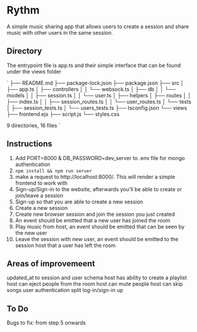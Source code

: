 # Rythm

A simple music sharing app that allows users to create a session and share music with other users in the same session.

## Directory

The entrypoint file is app.ts and their simple interface that can be found under the views folder

`
├── README.md
├── package-lock.json
├── package.json
├── src
│   ├── app.ts
│   ├── controllers
│   │   └── websock.ts
│   ├── db
│   │   └── models
│   │       ├── session.ts
│   │       └── user.ts
│   ├── helpers
│   ├── routes
│   │   ├── index.ts
│   │   ├── session_routes.ts
│   │   └── user_routes.ts
│   └── tests
│       ├── session_tests.ts
│       └── users_tests.ts
├── tsconfig.json
└── views
    ├── frontend.ejs
    ├── script.js
    └── styles.css

9 directories, 16 files
`

## Instructions

1. Add PORT=8000 & DB_PASSWORD=dev_server to .env file for mongo authentication
2. `npm install && npm run server`
3. make a request to http://localhost:8000/. This will render a simple frontend to work with
4. Sign-up/Sign-in to the website, afterwards you'll be able to create or join/leave a session
5. Sign-up so that you are able to create a new session
6. Create a new session
7. Create new browser session and join the session you just created
8. An event should be emitted that a new user has joined the room
9. Play music from host, an event should be emitted that can be seen by the new user
10. Leave the session with new user, an event should be emitted to the session host that a user has left the room

## Areas of improvemeent

updated_at to session and user schema
host has ability to create a playlist
host can eject people from the room
host can mute people
host can skip songs
user authentication
split log-in/sign-in up

## To Do

Bugs to fix:
    from step 5 onwards
